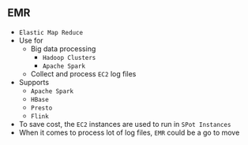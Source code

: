 ## EMR

- `Elastic Map Reduce`
- Use for
  - Big data processing
    - `Hadoop Clusters`
    - `Apache Spark`
  - Collect and process `EC2` log files
- Supports
  - `Apache Spark`
  - `HBase`
  - `Presto`
  - `Flink`
- To save cost, the `EC2` instances are used to run in `SPot Instances`
- When it comes to process lot of log files, `EMR` could be a go to move

